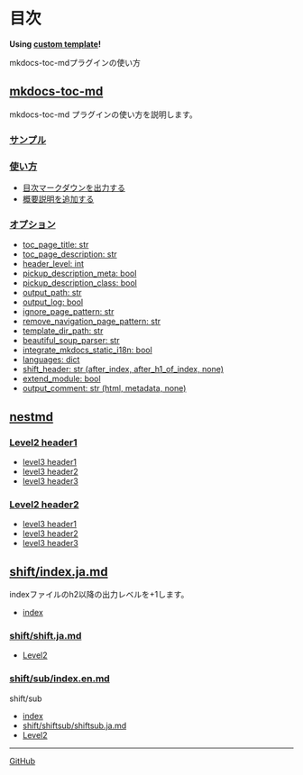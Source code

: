 <!-- ====================== TOC ====================== -->
<!-- Generated by mkdocs-toc-md plugin -->
<!-- ================================================= -->



# 目次

**Using [custom template](https://github.com/try0/mkdocs-toc-md/blob/main/sample/custom_template/toc.md.j2)!**  

mkdocs-toc-mdプラグインの使い方

## [mkdocs-toc-md](mkdocs-toc-md.ja.md#mkdocs-toc-md)
mkdocs-toc-md プラグインの使い方を説明します。

### [サンプル](mkdocs-toc-md.ja.md#_1)
### [使い方](mkdocs-toc-md.ja.md#_2)
* [目次マークダウンを出力する](mkdocs-toc-md.ja.md#_3)
* [概要説明を追加する](mkdocs-toc-md.ja.md#_4)
### [オプション](mkdocs-toc-md.ja.md#_5)
* [toc_page_title: str](mkdocs-toc-md.ja.md#toc_page_title-str)
* [toc_page_description: str](mkdocs-toc-md.ja.md#toc_page_description-str)
* [header_level: int](mkdocs-toc-md.ja.md#header_level-int)
* [pickup_description_meta: bool](mkdocs-toc-md.ja.md#pickup_description_meta-bool)
* [pickup_description_class: bool](mkdocs-toc-md.ja.md#pickup_description_class-bool)
* [output_path: str](mkdocs-toc-md.ja.md#output_path-str)
* [output_log: bool](mkdocs-toc-md.ja.md#output_log-bool)
* [ignore_page_pattern: str](mkdocs-toc-md.ja.md#ignore_page_pattern-str)
* [remove_navigation_page_pattern: str](mkdocs-toc-md.ja.md#remove_navigation_page_pattern-str)
* [template_dir_path: str](mkdocs-toc-md.ja.md#template_dir_path-str)
* [beautiful_soup_parser: str](mkdocs-toc-md.ja.md#beautiful_soup_parser-str)
* [integrate_mkdocs_static_i18n: bool](mkdocs-toc-md.ja.md#integrate_mkdocs_static_i18n-bool)
* [languages: dict](mkdocs-toc-md.ja.md#languages-dict)
* [shift_header: str (after_index, after_h1_of_index, none)](mkdocs-toc-md.ja.md#shift_header-str-after_index-after_h1_of_index-none)
* [extend_module: bool](mkdocs-toc-md.ja.md#extend_module-bool)
* [output_comment: str (html, metadata, none)](mkdocs-toc-md.ja.md#output_comment-str-html-metadata-none)
## [nestmd](nestfolder/nest.md#nestmd)
### [Level2 header1](nestfolder/nest.md#level2-header1)
* [level3 header1](nestfolder/nest.md#level3-header1)
* [level3 header2](nestfolder/nest.md#level3-header2)
* [level3 header3](nestfolder/nest.md#level3-header3)
### [Level2 header2](nestfolder/nest.md#level2-header2)
* [level3 header1](nestfolder/nest.md#level3-header1_1)
* [level3 header2](nestfolder/nest.md#level3-header2_1)
* [level3 header3](nestfolder/nest.md#level3-header3_1)
## [shift/index.ja.md](shift/index.ja.md#shiftindexjamd)
indexファイルのh2以降の出力レベルを+1します。

* [index](shift/index.ja.md#index)
### [shift/shift.ja.md](shift/shift.ja.md#shiftshiftjamd)
* [Level2](shift/shift.ja.md#level2)
### [shift/sub/index.en.md](shift/shiftsub/index.ja.md#shiftsubindexenmd)
shift/sub

* [index](shift/shiftsub/index.ja.md#index)
* [shift/shiftsub/shiftsub.ja.md](shift/shiftsub/shiftsub.ja.md#shiftshiftsubshiftsubjamd)
* [Level2](shift/shiftsub/shiftsub.ja.md#level2)


---

[GitHub](https://github.com/try0/mkdocs-toc-md)